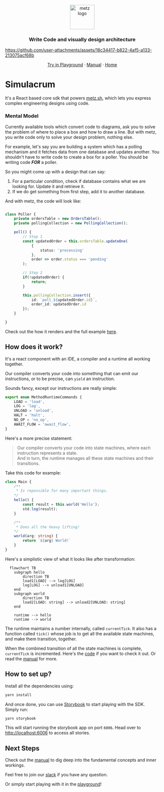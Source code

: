 <p align="center">
	<img alt="metz logo" src="https://cdn.statically.io/img/raw.githubusercontent.com/metz-sh/docs/main/logo/logo.png" width="80" />
</p>

<h3 align="center">Write Code and visually design architecture</h3>

https://github.com/user-attachments/assets/18c34417-b822-4af5-a133-213075acf68b


<p align="center">
	<a href="https://try.metz.sh">Try in Playground</a>
	·
	<a href="https://docs.metz.sh">Manual</a>
	·
	<a href="https://metz.sh">Home</a>
</p>

# Simulacrum
It's a React based core sdk that powers [metz.sh](https://metz.sh), which lets you express complex engineering designs using code.

### Mental Model
Currently available tools which convert code to diagrams, ask you to solve the problem of where to place a box and how to draw a line. But with metz, you write code only to solve your design problem, nothing else.

For example, let's say you are building a system which has a polling mechanism and it fetches data from one database and updates another. You shouldn't have to write code to create a box for a poller.
You should be writing code ***FOR*** a poller.

So you might come up with a design that can say:
1. For a particular condition, check if database contains what we are looking for. Update it and retrieve it.
2. If we do get something from first step, add it to another database.

And with metz, the code will look like:
```typescript poller.ts

class Poller {
    private ordersTable = new OrdersTable();
    private pollingCollection = new PollingCollection();

    poll() {
        // Step 1
        const updatedOrder = this.ordersTable.updateOne(
            {
                status: 'processing'
            },
            order => order.status === 'pending'
        );

        // Step 2
        if(!updatedOrder) {
            return;
        }

        this.pollingCollection.insert({
            id: `poll_${updatedOrder.id}`,
            order_id: updatedOrder.id
        });
    }

}
```
Check out the how it renders and the full example [here](https://app.metz.sh/template/4).

## How does it work?
It's a react component with an IDE, a compiler and a runtime all working together.

Our compiler converts your code into something that can emit our instructions, or to be precise, can `yield` an instruction.

Sounds fancy, except our instructions are really simple:
```typescript
export enum MethodRuntimeCommands {
	LOAD = 'load',
	LOG = 'log',
	UNLOAD = 'unload',
	HALT = 'halt',
	NO_OP = 'no_op',
	AWAIT_FLOW = 'await_flow',
}
```
Here's a more precise statement:

> Our compiler converts your code into state machines, where each instruction represents a state.
> <br/>And in turn, the runtime manages all these state machines and their transitions.

Take this code for example:
```typescript
class Main {
    /**
     * Is reponsible for many important things.
    */
    hello() {
        const result = this.world('Hello');
        std.log(result);
    }

    /**
     * Does all the heavy lifting!
    */
    world(arg: string) {
        return `${arg} World!`
    }
}
```
Here's a simplistic view of what it looks like after transformation:
```mermaid
  flowchart TB
    subgraph hello
        direction TB
        load1[LOAD] --> log[LOG]
        log[LOG] --> unload1[UNLOAD]
    end
    subgraph world
        direction TB
        load2[LOAD: string] --> unload2[UNLOAD: string]
    end

    runtime --> hello
    runtime --> world
```

The runtime maintains a number internally, called `currentTick`. It also has a function called `tick()` whose job is to get all the available state machines, and make them transition, together.

When the combined transition of all the state machines is complete, `currentTick` is incremented. Here's the [code](https://github.com/metz-sh/simulacrum/blob/328eaf731a4b296e1e6101bb9e2444802a9f60f1/src/runtime/runtime.ts#L216) if you want to check it out. Or read the [manual](https://docs.metz.sh/runtime#runtime) for more.

## How to set up?
Install all the dependencies using:
```bash
yarn install
```

And once done, you can use [Storybook](https://storybook.js.org/) to start playing with the SDK. Simply run:
```bash
yarn storybook
```
This will start running the storybook app on port `6006`. Head over to [http://localhost:6006](http://localhost:6006) to access all stories.


## Next Steps
Check out the [manual](https://docs.metz.sh) to dig deep into the fundamental concepts and inner workings.

Feel free to join our [slack](https://metzcommunity.slack.com/join/shared_invite/zt-1xr4ooes0-AhIP47ENEqrKmnfpCw6e8Q#/shared-invite/email) if you have any question.

Or simply start playing with it in the [playground](https://try.metz.sh)!
